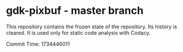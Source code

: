 # gdk-pixbuf - master branch

This repository contains the frozen state of the repository.
Its history is cleared. It is used only for static code
analysis with Codacy.

Commit Time: 1734446011